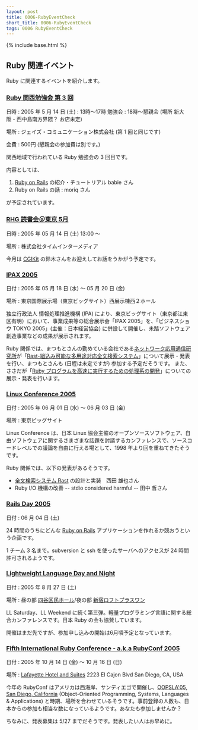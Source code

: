 ```yaml
---
layout: post
title: 0006-RubyEventCheck
short_title: 0006-RubyEventCheck
tags: 0006 RubyEventCheck
---
```

{% include base.html %}


## Ruby 関連イベント

Ruby に関連するイベントを紹介します。

### [Ruby 関西勉強会 第 3 回](http://pub.cozmixng.org/~the-rwiki/rw-cgi.rb?cmd=view;name=Ruby%CA%D9%B6%AF%B2%F1%A1%F7%B4%D8%C0%BE)

日時
: 2005 年 5 月 14 日 (土)
: 13時〜17時 勉強会
: 18時〜懇親会 (場所 新大阪・西中島南方界隈？ お店未定)

場所
: ジェイズ・コミュニケーション株式会社 (第 1 回と同じです)

会費
: 500円 (懇親会の参加費は別です。)

関西地域で行われている Ruby 勉強会の 3 回目です。

内容としては、

1. [Ruby on Rails](http://www.rubyonrails.org/) の紹介・チュートリアル babie さん
1. Ruby on Rails の話 : moriq さん


が予定されています。

### [RHG 読書会＠東京 5月](http://pub.cozmixng.org/~the-rwiki/rw-cgi.rb?cmd=view;name=RHG%C6%C9%BD%F1%B2%F1%3A%3A%C5%EC%B5%FE+Sound+Stage)

日時
: 2005 年 05 月 14 日 (土) 13:00 〜

場所
: 株式会社タイムインターメディア

今月は [CGIKit](http://cgikit.sourceforge.jp/) の鈴木さんをお迎えしてお話をうかがう予定です。

### [IPAX 2005](http://www.ipa.go.jp/event/ipax2005/)

日付
:  2005 年 05 月 18 日 (水) 〜 05 月 20 日 (金)

場所
:  東京国際展示場（東京ビッグサイト）西展示棟西２ホール 

独立行政法人 情報処理推進機構 (IPA) により、東京ビッグサイト（東京都江東区有明）において、事業成果等の総合展示会「IPAX 2005」を、「ビジネスショウ TOKYO 2005」(主催：日本経営協会) に併設して開催し、未踏ソフトウェア創造事業などの成果が展示されます。

Ruby 関係では、まつもとさんの勤めている会社である[ネットワーク応用通信研究所](http://www.netlab.jp/)が「[Rast-組込み可能な多用途対応全文検索システム](http://www.netlab.jp/rast/)」について展示・発表を行い、まつもとさんも (日程は未定ですが) 参加する予定だそうです。
また、ささだが「[Ruby プログラムを高速に実行するための処理系の開発](http://www.ipa.go.jp/jinzai/esp/2004youth/gaiyou/2-2-05.html)」についての展示・発表を行います。

### [Linux Conference 2005](http://lc.linux.or.jp/lc2005/)

日付
:  2005 年 06 月 01 日 (水) 〜 06 月 03 日 (金)

場所
:  東京ビッグサイト

Linux Conference は、日本 Linux 協会主催のオープンソースソフトウェア、自由ソフトウェアに関するさまざまな話題を討議するカンファレンスで、ソースコードレベルでの議論を自由に行える場として、1998 年より回を重ねてきたそうです。

Ruby 関係では、以下の発表があるそうです。

* [全文検索システム Rast](http://www.netlab.jp/rast/) の設計と実装　西田 雄也さん
* Ruby I/O 機構の改善 -- stdio considered harmful -- 田中 哲さん


### [Rails Day 2005](http://railsday.com/)

日付
:  06 月 04 日 (土)

24 時間のうちにどんな [Ruby on Rails](http://www.rubyonrails.org/) アプリケーションを作れるか競おうという企画です。

1 チーム 3 名まで。subversion と ssh を使ったサーバへのアクセスが 24 時間許可されるようです。

### [Lightweight Language Day and Night](http://ll.jus.or.jp/2005/)

日付
:  2005 年 8 月 27 日 (土) 

場所
:  昼の部 [四谷区民ホール](http://www.city.shinjuku.tokyo.jp/division/261300yotsuya/kuminhall/)/夜の部 [新宿ロフトプラスワン](http://www.loft-prj.co.jp/PLUSONE/)

LL Saturday、LL Weekend に続く第三弾。軽量プログラミング言語に関する総合カンファレンスです。日本 Ruby の会も協賛しています。

開催はまだ先ですが、参加申し込みの開始は6月頃予定となっています。

### [Fifth International Ruby Conference - a.k.a RubyConf 2005](http://www.rubycentral.org/conference/)

日付
:  2005 年 10 月 14 日 (金) 〜 10 月 16 日 (日)

場所
:  [Lafayette Hotel and Suites](http://sandiego.innsuites.com/) 2223 El Cajon Blvd San Diego, CA, USA

今年の RubyConf はアメリカは西海岸、サンディエゴで開催し、[OOPSLA'05, San Diego, California](http://www.oopsla.org/2005/ShowPage.do?id=Home) (Object-Oriented Programming, Systems, Languages &amp; Applications) と時期、場所を合わせているそうです。事前登録の人数も、日本からの参加も相当な数になっているようです。あなたも参加しませんか？

ちなみに、発表募集は 5/27 までだそうです。発表したい人はお早めに。


